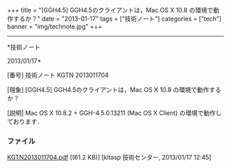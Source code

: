 ﻿+++
title = "[GGH4.5] GGH4.5のクライアントは，Mac OS X 10.8 の環境で動作するか？"
date = "2013-01-17"
tags = ["技術ノート"]
categories = ["tech"]
banner = "img/technote.jpg"
+++

-----------------------------------------------------------------------------------------------------------------------------

*技術ノート

2013/01/17*


[番号]
技術ノート KGTN 2013011704

[現象]
[GGH4.5] GGH4.5のクライアントは，Mac OS X 10.8 の環境で動作するか？

[説明]
Mac OS X 10.8.2 + GGH-4.5.0.13211 (Mac OS X Client)
の環境で動作しております．


### ファイル

 
 


[KGTN2013011704.pdf](http://techreport.kitasp.net/attachments/download/1183/KGTN2013011704.pdf)
 [(61.2 KB)] [kitasp 技術センター, 2013/01/17
12:45]


 


 

